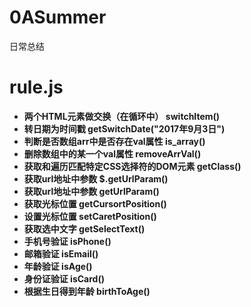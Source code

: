 # 0ASummer
日常总结

# rule.js
- **两个HTML元素做交换（在循环中） switchItem()**
- **转日期为时间戳 getSwitchDate("2017年9月3日")**
- **判断是否数组arr中是否存在val属性 is_array()**
- **删除数组中的某一个val属性 removeArrVal()**
- **获取和遍历匹配特定CSS选择符的DOM元素 getClass()**
- **获取url地址中参数 $.getUrlParam()**
- **获取url地址中参数 getUrlParam()**
- **获取光标位置 getCursortPosition()**
- **设置光标位置 setCaretPosition()**
- **获取选中文字 getSelectText()**
- **手机号验证 isPhone()**
- **邮箱验证 isEmail()**
- **年龄验证 isAge()**
- **身份证验证 isCard()**
- **根据生日得到年龄 birthToAge()**
